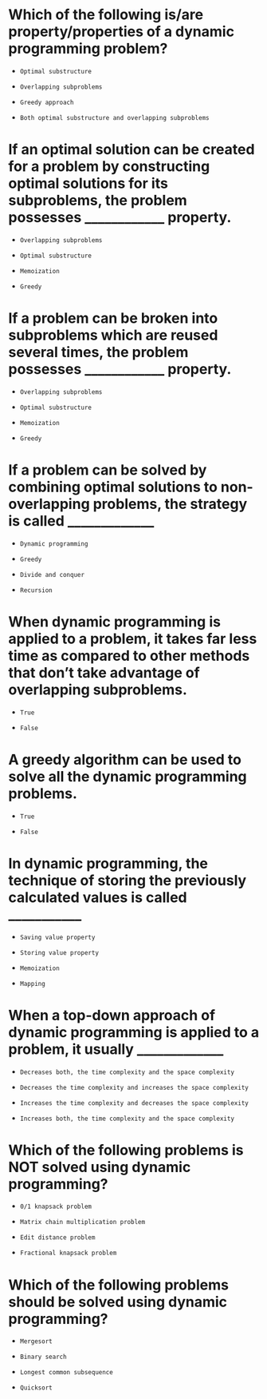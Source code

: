 # Which of the following is/are property/properties of a dynamic programming problem?

- ```
  Optimal substructure
  ```

- ```
  Overlapping subproblems
  ```

- ```
  Greedy approach
  ```

* ```
  Both optimal substructure and overlapping subproblems
  ```

# If an optimal solution can be created for a problem by constructing optimal solutions for its subproblems, the problem possesses ____________ property.

- ```
  Overlapping subproblems
  ```

* ```
  Optimal substructure
  ```

- ```
  Memoization
  ```

- ```
  Greedy
  ```

# If a problem can be broken into subproblems which are reused several times, the problem possesses ____________ property.

* ```
  Overlapping subproblems
  ```

- ```
  Optimal substructure
  ```

- ```
  Memoization
  ```

- ```
  Greedy
  ```

# If a problem can be solved by combining optimal solutions to non-overlapping problems, the strategy is called _____________

- ```
  Dynamic programming
  ```

- ```
  Greedy
  ```

* ```
  Divide and conquer
  ```

- ```
  Recursion
  ```

# When dynamic programming is applied to a problem, it takes far less time as compared to other methods that don’t take advantage of overlapping subproblems.

* ```
  True
  ```

- ```
  False
  ```

# A greedy algorithm can be used to solve all the dynamic programming problems.

- ```
  True
  ```

* ```
  False
  ```

# In dynamic programming, the technique of storing the previously calculated values is called ___________

- ```
  Saving value property
  ```

- ```
  Storing value property
  ```

* ```
  Memoization
  ```

- ```
  Mapping
  ```

# When a top-down approach of dynamic programming is applied to a problem, it usually _____________

- ```
  Decreases both, the time complexity and the space complexity
  ```

* ```
  Decreases the time complexity and increases the space complexity
  ```

- ```
  Increases the time complexity and decreases the space complexity
  ```

- ```
  Increases both, the time complexity and the space complexity
  ```

# Which of the following problems is NOT solved using dynamic programming?

- ```
  0/1 knapsack problem
  ```

- ```
  Matrix chain multiplication problem
  ```

- ```
  Edit distance problem
  ```

* ```
  Fractional knapsack problem
  ```

# Which of the following problems should be solved using dynamic programming?

- ```
  Mergesort
  ```

- ```
  Binary search
  ```

* ```
  Longest common subsequence
  ```

- ```
  Quicksort
  ```

